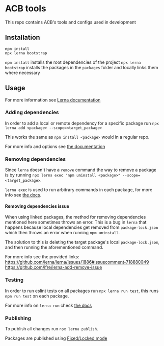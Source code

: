 # ACB tools

This repo contains ACB's tools and configs used in development

## Installation

```
npm install
npx lerna bootstrap
```

`npm install` installs the root dependencies of the project
`npx lerna bootstrap` installs the packages in the `packages` folder and locally links them where necessary

## Usage

For more information see [Lerna documentation](https://github.com/lerna/lerna)

### Adding dependencies

In order to add a local or remote dependency for a specific package run `npx lerna add <package> --scope=<target_package>`

This works the same as `npm install <package>` would in a regular repo.

For more info and options see [the documentation](https://github.com/lerna/lerna/tree/main/commands/add#readme)

### Removing dependencies

Since `lerna` doesn't have a `remove` command the way to remove a package is by running
`npx lerna exec "npm uninstall <package>" --scope=<target_package>`.

`lerna exec` is used to run arbitrary commands in each package, for more info see [the docs](https://github.com/lerna/lerna/tree/main/commands/exec).

#### Removing dependencies issue

When using linked packages, the method for removing dependencies mentioned here sometimes throws an error. This is a bug in `lerna` that happens because local dependencies get removed from `package-lock.json` which then throws an error when running `npm uninstall`.

The solution to this is deleting the target package's local `package-lock.json`, and then running the aforementioned command.

For more info see the provided links:\
https://github.com/lerna/lerna/issues/1886#issuecomment-718880049 \
https://github.com/lfre/lerna-add-remove-issue

### Testing

In order to run eslint tests on all packages run `npx lerna run test`, this runs `npm run test` on each package.

For more info on `lerna run` check [the docs](https://github.com/lerna/lerna/tree/main/commands/run)

### Publishing

To publish all changes run `npx lerna publish`.

Packages are published using [Fixed/Locked mode](https://github.com/lerna/lerna#fixedlocked-mode-default)
